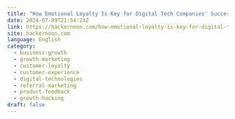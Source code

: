 ```yaml
---
title: "How Emotional Loyalty Is Key for Digital Tech Companies' Success?"
date: 2024-07-09T21:54:23Z
link: https://hackernoon.com/how-emotional-loyalty-is-key-for-digital-tech-companies-success?source=rss&utm_medium=RSS&utm_source=news.12bit.vn
site: hackernoon.com
language: English
category:
  - business-growth
  - growth-marketing
  - customer-loyalty
  - customer-experience
  - digital-technologies
  - referral-marketing
  - product-feedback
  - growth-hacking
draft: false
---
```


